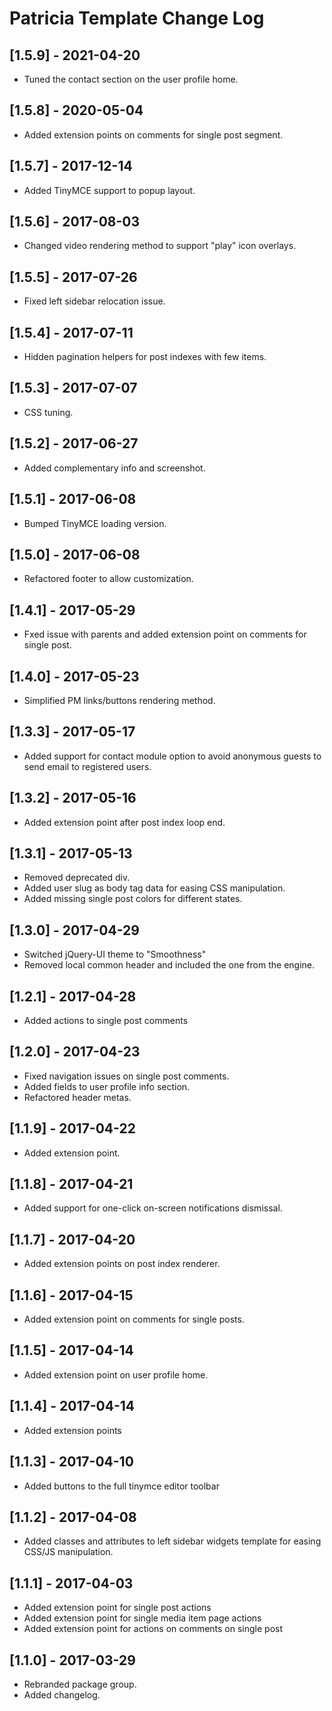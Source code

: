 
# Patricia Template Change Log

## [1.5.9] - 2021-04-20

- Tuned the contact section on the user profile home.

## [1.5.8] - 2020-05-04

- Added extension points on comments for single post segment.

## [1.5.7] - 2017-12-14

- Added TinyMCE support to popup layout.

## [1.5.6] - 2017-08-03

- Changed video rendering method to support "play" icon overlays.

## [1.5.5] - 2017-07-26

- Fixed left sidebar relocation issue.

## [1.5.4] - 2017-07-11

- Hidden pagination helpers for post indexes with few items.

## [1.5.3] - 2017-07-07

- CSS tuning.

## [1.5.2] - 2017-06-27

- Added complementary info and screenshot.

## [1.5.1] - 2017-06-08

- Bumped TinyMCE loading version.

## [1.5.0] - 2017-06-08

- Refactored footer to allow customization.

## [1.4.1] - 2017-05-29

- Fxed issue with parents and added extension point on comments for single post.

## [1.4.0] - 2017-05-23

- Simplified PM links/buttons rendering method.

## [1.3.3] - 2017-05-17

- Added support for contact module option to avoid anonymous guests to send email to registered users.

## [1.3.2] - 2017-05-16

- Added extension point after post index loop end.

## [1.3.1] - 2017-05-13

- Removed deprecated div.
- Added user slug as body tag data for easing CSS manipulation.
- Added missing single post colors for different states.

## [1.3.0] - 2017-04-29

- Switched jQuery-UI theme to "Smoothness"
- Removed local common header and included the one from the engine.

## [1.2.1] - 2017-04-28

- Added actions to single post comments

## [1.2.0] - 2017-04-23

- Fixed navigation issues on single post comments.
- Added fields to user profile info section.
- Refactored header metas.

## [1.1.9] - 2017-04-22

- Added extension point.

## [1.1.8] - 2017-04-21

- Added support for one-click on-screen notifications dismissal.

## [1.1.7] - 2017-04-20

- Added extension points on post index renderer.

## [1.1.6] - 2017-04-15

- Added extension point on comments for single posts.

## [1.1.5] - 2017-04-14

- Added extension point on user profile home.

## [1.1.4] - 2017-04-14

- Added extension points

## [1.1.3] - 2017-04-10

- Added buttons to the full tinymce editor toolbar

## [1.1.2] - 2017-04-08

- Added classes and attributes to left sidebar widgets template
  for easing CSS/JS manipulation.

## [1.1.1] - 2017-04-03

- Added extension point for single post actions
- Added extension point for single media item page actions
- Added extension point for actions on comments on single post

## [1.1.0] - 2017-03-29

- Rebranded package group.
- Added changelog.

